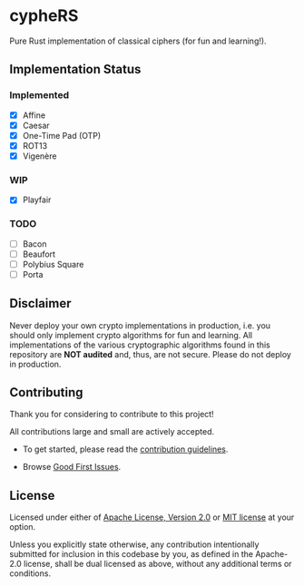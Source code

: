 # cypheRS

Pure Rust implementation of classical ciphers (for fun and learning!).

## Implementation Status

### Implemented

- [X] Affine
- [X] Caesar
- [X] One-Time Pad (OTP)
- [X] ROT13
- [X] Vigenère

### WIP

- [x] Playfair

### TODO

- [ ] Bacon
- [ ] Beaufort
- [ ] Polybius Square
- [ ] Porta

## Disclaimer

Never deploy your own crypto implementations in production, i.e. you should only implement crypto algorithms for fun and learning.
All implementations of the various cryptographic algorithms found in this repository are **NOT audited** and, thus, are not secure.
Please do not deploy in production.

## Contributing

Thank you for considering to contribute to this project!

All contributions large and small are actively accepted.

- To get started, please read the [contribution guidelines](https://github.com/nostandard/cyphers/blob/main/CONTRIBUTING.md).

- Browse [Good First Issues](https://github.com/nostandard/cyphers/labels/good%20first%20issue).

## License

Licensed under either of <a href="LICENSE-APACHE">Apache License, Version 2.0</a> or <a href="LICENSE-MIT">MIT license</a> at your option.

Unless you explicitly state otherwise, any contribution intentionally submitted for inclusion in this codebase by you, as defined in the Apache-2.0 license,
shall be dual licensed as above, without any additional terms or conditions.
